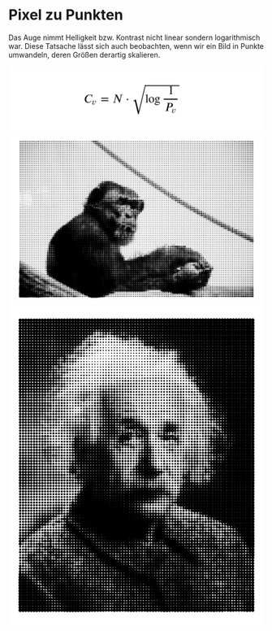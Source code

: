 # Pixel zu Punkten
Das Auge nimmt Helligkeit bzw. Kontrast nicht linear sondern logarithmisch war. Diese Tatsache lässt sich auch beobachten, wenn wir ein Bild in Punkte umwandeln, deren Größen derartig skalieren.

<div align="center">
<img src="./Abb_1.png"></img>
<img src="./Ergebnis.png"></img>
<img src="./Ergebnis_2.png"></img>
</div>
